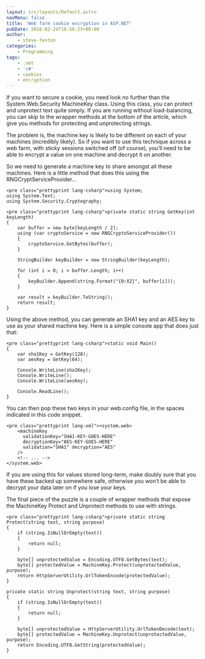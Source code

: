 ```yaml
---
layout: src/layouts/Default.astro
navMenu: false
title: 'Web farm cookie encryption in ASP.NET'
pubDate: 2016-02-24T10:56:23+00:00
author:
    - steve-fenton
categories:
    - Programming
tags:
    - .net
    - 'c#'
    - cookies
    - encryption
---
```


If you want to secure a cookie, you need look no further than the System.Web.Security MachineKey class. Using this class, you can protect and unprotect text quite simply. If you are running without load-balancing, you can skip to the wrapper methods at the bottom of the article, which give you methods for protecting and unprotecting strings.

The problem is, the machine key is likely to be different on each of your machines (incredibly likely). So if you want to use this technique across a web farm, with sticky sessions switched off (of course), you’ll need to be able to encrypt a value on one machine and decrypt it on another.

So we need to generate a machine key to share amongst all these machines. Here is a little method that does this using the RNGCryptServiceProvider…

```
<pre class="prettyprint lang-csharp">using System;
using System.Text;
using System.Security.Cryptography;
```
```
<pre class="prettyprint lang-csharp">private static string GetKey(int keyLength)
{
    var buffer = new byte[keyLength / 2];
    using (var cryptoService = new RNGCryptoServiceProvider())
    {
        cryptoService.GetBytes(buffer);
    }

    StringBuilder keyBuilder = new StringBuilder(keyLength);

    for (int i = 0; i < buffer.Length; i++)
    {
        keyBuilder.Append(string.Format("{0:X2}", buffer[i]));
    }

    var result = keyBuilder.ToString();
    return result;
}
```
Using the above method, you can generate an SHA1 key and an AES key to use as your shared machine key. Here is a simple console app that does just that:

```
<pre class="prettyprint lang-csharp">static void Main()
{
    var sha1Key = GetKey(128);
    var aesKey = GetKey(64);

    Console.WriteLine(sha1Key);
    Console.WriteLine();
    Console.WriteLine(aesKey);

    Console.ReadLine();
}
```
You can then pop these two keys in your web.config file, in the spaces indicated in this code snippet.

```
<pre class="prettyprint lang-xml"><system.web>
    <machineKey
      validationKey="SHA1-KEY-GOES-HERE"
      decryptionKey="AES-KEY-GOES-HERE"
      validation="SHA1" decryption="AES"
    />
    <!-- ... -->
</system.web>
```
If you are using this for values stored long-term, make doubly sure that you have these backed up somewhere safe, otherwise you won’t be able to decrypt your data later on if you lose your keys.

The final piece of the puzzle is a couple of wrapper methods that expose the MachineKey Protect and Unprotect methods to use with strings.

```
<pre class="prettyprint lang-csharp">private static string Protect(string text, string purpose)
{
    if (string.IsNullOrEmpty(text))
    {
        return null;
    }

    byte[] unprotectedValue = Encoding.UTF8.GetBytes(text);
    byte[] protectedValue = MachineKey.Protect(unprotectedValue, purpose);
    return HttpServerUtility.UrlTokenEncode(protectedValue);
}

private static string Unprotect(string text, string purpose)
{
    if (string.IsNullOrEmpty(text))
    {
        return null;
    }

    byte[] unprotectedValue = HttpServerUtility.UrlTokenDecode(text);
    byte[] protectedValue = MachineKey.Unprotect(unprotectedValue, purpose);
    return Encoding.UTF8.GetString(protectedValue);
}
```